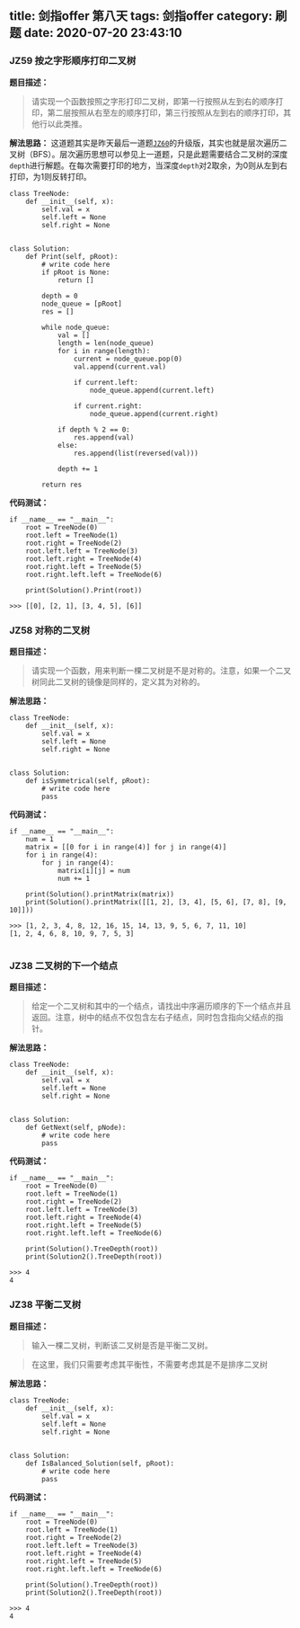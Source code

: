 title: 剑指offer 第八天
tags: 剑指offer
category: 刷题
date: 2020-07-20 23:43:10
---
### JZ59 按之字形顺序打印二叉树
**题目描述：**
> 请实现一个函数按照之字形打印二叉树，即第一行按照从左到右的顺序打印，第二层按照从右至左的顺序打印，第三行按照从左到右的顺序打印，其他行以此类推。

**解法思路：**
这道题其实是昨天最后一道题[`JZ60`](http://localhost:4000/blog/2020/07/19/%E5%89%91%E6%8C%87offer-%E7%AC%AC%E4%B8%83%E5%A4%A9/)的升级版，其实也就是层次遍历二叉树（BFS）。层次遍历思想可以参见上一道题，只是此题需要结合二叉树的深度`depth`进行解题。在每次需要打印的地方，当深度`depth`对2取余，为0则从左到右打印，为1则反转打印。

```
class TreeNode:
    def __init__(self, x):
        self.val = x
        self.left = None
        self.right = None


class Solution:
    def Print(self, pRoot):
        # write code here
        if pRoot is None:
            return []

        depth = 0
        node_queue = [pRoot]
        res = []

        while node_queue:
            val = []
            length = len(node_queue)
            for i in range(length):
                current = node_queue.pop(0)
                val.append(current.val)

                if current.left:
                    node_queue.append(current.left)

                if current.right:
                    node_queue.append(current.right)

            if depth % 2 == 0:
                res.append(val)
            else:
                res.append(list(reversed(val)))

            depth += 1

        return res
```
**代码测试：**
```
if __name__ == "__main__":
    root = TreeNode(0)
    root.left = TreeNode(1)
    root.right = TreeNode(2)
    root.left.left = TreeNode(3)
    root.left.right = TreeNode(4)
    root.right.left = TreeNode(5)
    root.right.left.left = TreeNode(6)

    print(Solution().Print(root))

>>> [[0], [2, 1], [3, 4, 5], [6]]
```
<!--more-->
### JZ58 对称的二叉树
**题目描述：**
> 请实现一个函数，用来判断一棵二叉树是不是对称的。注意，如果一个二叉树同此二叉树的镜像是同样的，定义其为对称的。

**解法思路：**

<!--more-->
```
class TreeNode:
    def __init__(self, x):
        self.val = x
        self.left = None
        self.right = None
        
        
class Solution:
    def isSymmetrical(self, pRoot):
        # write code here
        pass
```
**代码测试：**
```
if __name__ == "__main__":
    num = 1
    matrix = [[0 for i in range(4)] for j in range(4)]
    for i in range(4):
        for j in range(4):
            matrix[i][j] = num
            num += 1

    print(Solution().printMatrix(matrix))
    print(Solution().printMatrix([[1, 2], [3, 4], [5, 6], [7, 8], [9, 10]]))

>>> [1, 2, 3, 4, 8, 12, 16, 15, 14, 13, 9, 5, 6, 7, 11, 10]
[1, 2, 4, 6, 8, 10, 9, 7, 5, 3]


```

### JZ38 二叉树的下一个结点
**题目描述：**
> 给定一个二叉树和其中的一个结点，请找出中序遍历顺序的下一个结点并且返回。注意，树中的结点不仅包含左右子结点，同时包含指向父结点的指针。

**解法思路：**

```
class TreeNode:
    def __init__(self, x):
        self.val = x
        self.left = None
        self.right = None


class Solution:
    def GetNext(self, pNode):
        # write code here
        pass
```
**代码测试：**
```
if __name__ == "__main__":
    root = TreeNode(0)
    root.left = TreeNode(1)
    root.right = TreeNode(2)
    root.left.left = TreeNode(3)
    root.left.right = TreeNode(4)
    root.right.left = TreeNode(5)
    root.right.left.left = TreeNode(6)

    print(Solution().TreeDepth(root))
    print(Solution2().TreeDepth(root))
    
>>> 4
4
```
### JZ38 平衡二叉树
**题目描述：**
> 输入一棵二叉树，判断该二叉树是否是平衡二叉树。

> 在这里，我们只需要考虑其平衡性，不需要考虑其是不是排序二叉树

**解法思路：**
```
class TreeNode:
    def __init__(self, x):
        self.val = x
        self.left = None
        self.right = None


class Solution:
    def IsBalanced_Solution(self, pRoot):
        # write code here
        pass

```

**代码测试：**
```
if __name__ == "__main__":
    root = TreeNode(0)
    root.left = TreeNode(1)
    root.right = TreeNode(2)
    root.left.left = TreeNode(3)
    root.left.right = TreeNode(4)
    root.right.left = TreeNode(5)
    root.right.left.left = TreeNode(6)

    print(Solution().TreeDepth(root))
    print(Solution2().TreeDepth(root))
    
>>> 4
4
```